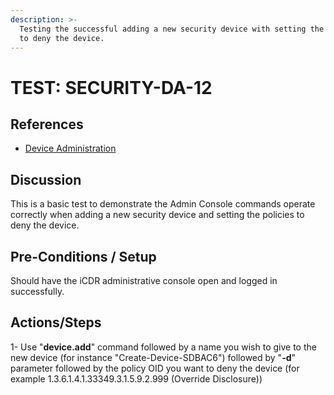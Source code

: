 ```yaml
---
description: >-
  Testing the successful adding a new security device with setting the policies
  to deny the device.
---
```


# TEST: SECURITY-DA-12

## References

* [Device Administration](../../../../../operations/host-administration/santedb-icdr-admin-console/untitled.md)

## Discussion

This is a basic test to demonstrate the Admin Console commands operate correctly when adding a new security device and setting the policies to deny the device.

## Pre-Conditions / Setup

Should have the iCDR administrative console open and logged in successfully.

## Actions/Steps

1- Use "**device.add**" command followed by a name you wish to give to the new device \(for instance "Create-Device-SDBAC6"\) followed by  "**-d**" parameter followed by the policy OID you want to deny the device \(for example 1.3.6.1.4.1.33349.3.1.5.9.2.999 \(Override Disclosure\)\)

